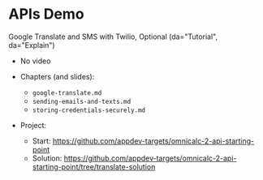 # APIs Demo

Google Translate and SMS with Twilio, Optional (da="Tutorial", da="Explain")

  - No video

  - Chapters (and slides):
    - `google-translate.md` 
    - `sending-emails-and-texts.md`
    - `storing-credentials-securely.md`
  
  - Project:
    - Start: https://github.com/appdev-targets/omnicalc-2-api-starting-point
    - Solution: https://github.com/appdev-targets/omnicalc-2-api-starting-point/tree/translate-solution
